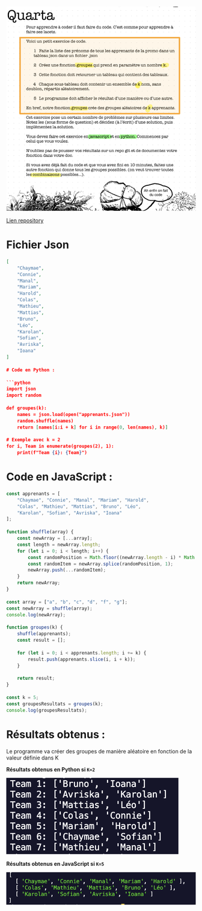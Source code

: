 ![quarta exericse](quarta.png)

[Lien repository ](https://github.com/elhayanich/prairie_quarta)

# Fichier Json
```json
[
    "Chaymae",
    "Connie",
    "Manal",
    "Mariam",
    "Harold",
    "Colas",
    "Mathieu",
    "Mattias",
    "Bruno",
    "Léo",
    "Karolan",
    "Sofian",
    "Avriska",
    "Ioana"
]

# Code en Python :

```python
import json
import random

def groupes(k):
    names = json.load(open("apprenants.json"))  
    random.shuffle(names)  
    return [names[i:i + k] for i in range(0, len(names), k)]  

# Exemple avec k = 2
for i, Team in enumerate(groupes(2), 1):
    print(f"Team {i}: {Team}")
```

# Code en JavaScript :

```javascript
const apprenants = [
    "Chaymae", "Connie", "Manal", "Mariam", "Harold",
    "Colas", "Mathieu", "Mattias", "Bruno", "Léo",
    "Karolan", "Sofian", "Avriska", "Ioana"
];

function shuffle(array) {
    const newArray = [...array];
    const length = newArray.length;
    for (let i = 0; i < length; i++) {
        const randomPosition = Math.floor((newArray.length - i) * Math.random());
        const randomItem = newArray.splice(randomPosition, 1);
        newArray.push(...randomItem);
    }
    return newArray;
}

const array = ["a", "b", "c", "d", "f", "g"];
const newArray = shuffle(array);
console.log(newArray);

function groupes(k) {
    shuffle(apprenants); 
    const result = [];
    
    for (let i = 0; i < apprenants.length; i += k) {
        result.push(apprenants.slice(i, i + k)); 
    }

    return result; 
}

const k = 5; 
const groupesResultats = groupes(k);
console.log(groupesResultats);
```

# Résultats obtenus  :

Le programme va créer des groupes de manière aléatoire en fonction de la valeur définie dans K 

**Résultats obtenus en Python si `K=2`** 

![Python result](pt2.png)

**Résultats obtenus en JavaScript si `K=5`**

![javascript Result ](js5.png)

